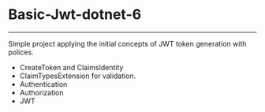 # Basic-Jwt-dotnet-6
---

Simple project applying the initial concepts of JWT token generation with polices.

- CreateToken and ClaimsIdentity
- ClaimTypesExtension for validation.
- Authentication
- Authorization
- JWT
